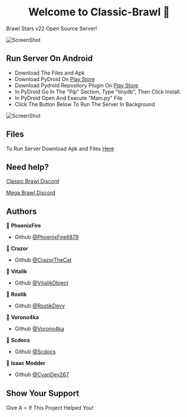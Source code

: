 <h1 align="center">Welcome to Classic-Brawl 👋</h1>

Brawl Stars v22 Open Source Server!

![ScreenShot](https://cdn.discordapp.com/attachments/846094828230934539/858461518097940490/v25.png) 

## Run Server On Android

- Download The Files and Apk
- Download PyDroid On [Play Store](https://play.google.com/store/apps/details?id=ru.iiec.pydroid3)
- Download Pydroid Repository Plugin On [Play Store](https://play.google.com/store/apps/details?id=ru.iiec.pydroid3.quickinstallrepo)
- In PyDroid Go In The "Pip" Section, Type "tinydb", Then Click Install.
- In PyDroid Open And Execute "Main.py" File
- Click The Button Below To Run The Server In Background

![ScreenShot](https://cdn.discordapp.com/attachments/849979572911996939/849983377540907018/68747470733a2f2f63646e2e646973636f72646170702e636f6d2f6174746163686d656e74732f3834363238313737353439.jpeg)

## Files

To Run Server Download Apk and Files [Here](https://mega.nz/file/BLpFUayA#0bIrWeVdrmTMPjlzOab2G2wGPEYmaT_zEOyaq5pQ_2E)

## Need help?

[Classic Brawl Discord](https://discord.gg/ecb5fQkKyk)

[Mega Brawl Discord](https://discord.gg/PbGZjvsq2C)

## Authors

👤 **PhoenixFire**

* Github [@PhoenixFire6879](https://github.com/PhoenixFire6879)

👤 **Crazor**

* Github [@CrazorTheCat](https://github.com/CrazorTheCat)

👤 **Vitalik**

* Github [@VitalikObject](https://github.com/VitalikObject)

👤 **Rostik**

* Github [@RostikDevv](https://github.com/RostikDevv) 

👤 **Vorono4ka**
 
 * Github [@Vorono4ka](https://github.com/Vorono4ka)

👤 **Scdocs**
 
 * Github [@Scdocs](https://github.com/RostikDevv/scdocs)

👤 **Isaac Modder**

 * Github [@CyanDev267](https://github.com/CyanDev267/)

## Show Your Support

Give A ⭐️ If This Project Helped You!
